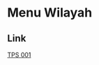 # Menu Wilayah

## Link

[TPS 001](https://github.com/gigit-pemilu/pemilu-2024-74-sulawesi-tenggara/tree/main/pileg-dpr/hitung-suara/sub/74-sulawesi-tenggara/sub/02-konawe/sub/36-lalonggasumeeto/sub/2011-batu-gong/sub/001-tps)

